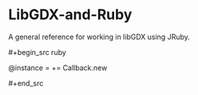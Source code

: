 LibGDX-and-Ruby
===============

A general reference for working in libGDX using JRuby.

#+begin_src ruby

@instance = += Callback.new

#+end_src

